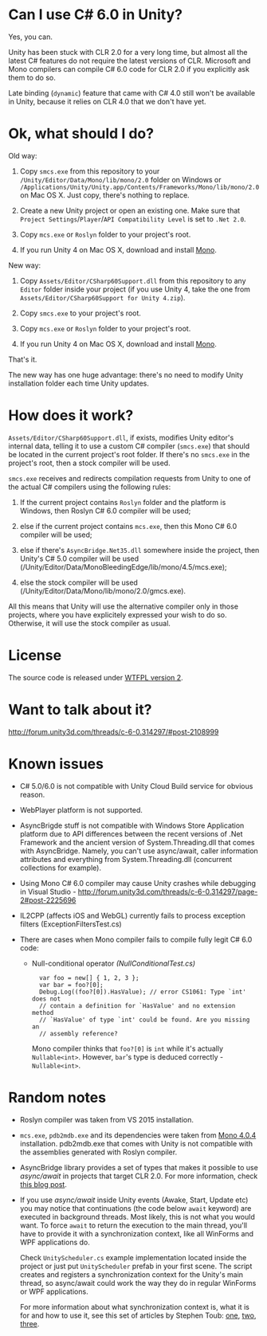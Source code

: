 # Can I use C# 6.0 in Unity? #

Yes, you can.

Unity has been stuck with CLR 2.0 for a very long time, but almost all the latest C# features do not require the latest versions of CLR. Microsoft and Mono compilers can compile C# 6.0 code for CLR 2.0 if you explicitly ask them to do so.

Late binding (`dynamic`) feature that came with C# 4.0 still won't be available in Unity, because it relies on CLR 4.0 that we don't have yet.

# Ok, what should I do? #

Old way:

1. Copy `smcs.exe` from this repository to your `/Unity/Editor/Data/Mono/lib/mono/2.0` folder on Windows or `/Applications/Unity/Unity.app/Contents/Frameworks/Mono/lib/mono/2.0` on Mac OS X. Just copy, there's nothing to replace.

2. Create a new Unity project or open an existing one. Make sure that `Project Settings`/`Player`/`API Compatibility Level` is set to `.Net 2.0`.

3. Copy `mcs.exe` or `Roslyn` folder to your project's root.

4. If you run Unity 4 on Mac OS X, download and install [Mono][mono]. 

New way:

1. Copy `Assets/Editor/CSharp60Support.dll` from this repository to any `Editor` folder inside your project (if you use Unity 4, take the one from `Assets/Editor/CSharp60Support for Unity 4.zip`).

2. Copy `smcs.exe` to your project's root.

3. Copy `mcs.exe` or `Roslyn` folder to your project's root.

4. If you run Unity 4 on Mac OS X, download and install [Mono][mono].  

That's it.

The new way has one huge advantage: there's no need to modify Unity installation folder each time Unity updates.

# How does it work? #

`Assets/Editor/CSharp60Support.dll`, if exists, modifies Unity editor's internal data, telling it to use a custom C# compiler (`smcs.exe`) that should be located in the current project's root folder. If there's no `smcs.exe` in the project's root, then a stock compiler will be used.

`smcs.exe` receives and redirects compilation requests from Unity to one of the actual C# compilers using the following rules:

1. If the current project contains `Roslyn` folder and the platform is Windows, then Roslyn C# 6.0 compiler will be used;

2. else if the current project contains `mcs.exe`, then this Mono C# 6.0 compiler will be used;

3. else if there's `AsyncBridge.Net35.dll` somewhere inside the project, then Unity's C# 5.0 compiler will be used (/Unity/Editor/Data/MonoBleedingEdge/lib/mono/4.5/mcs.exe);

4. else the stock compiler will be used (/Unity/Editor/Data/Mono/lib/mono/2.0/gmcs.exe).

All this means that Unity will use the alternative compiler only in those projects, where you have explicitely expressed your wish to do so. Otherwise, it will use the stock compiler as usual.

# License #

The source code is released under [WTFPL version 2](http://www.wtfpl.net/about/).

# Want to talk about it? #

http://forum.unity3d.com/threads/c-6-0.314297/#post-2108999

# Known issues #

* C# 5.0/6.0 is not compatible with Unity Cloud Build service for obvious reason.

* WebPlayer platform is not supported.

* AsyncBrigde stuff is not compatible with Windows Store Application platform due to API differences between the recent versions of .Net Framework and the ancient version of System.Threading.dll that comes with AsyncBridge. Namely, you can't use async/await, caller information attributes and everything from System.Threading.dll (concurrent collections for example).

* Using Mono C# 6.0 compiler may cause Unity crashes while debugging in Visual Studio - http://forum.unity3d.com/threads/c-6-0.314297/page-2#post-2225696

* IL2CPP (affects iOS and WebGL) currently fails to process exception filters (ExceptionFiltersTest.cs)

* There are cases when Mono compiler fails to compile fully legit C# 6.0 code:

    * Null-conditional operator *(NullConditionalTest.cs)*

            var foo = new[] { 1, 2, 3 };
            var bar = foo?[0];
            Debug.Log((foo?[0]).HasValue); // error CS1061: Type `int' does not 
            // contain a definition for `HasValue' and no extension method
            // `HasValue' of type `int' could be found. Are you missing an
            // assembly reference?

        Mono compiler thinks that `foo?[0]` is `int` while it's actually `Nullable<int>`. However, `bar`'s type is deduced correctly - `Nullable<int>`. 
    
# Random notes #

* Roslyn compiler was taken from VS 2015 installation.

* `mcs.exe`, `pdb2mdb.exe` and its dependencies were taken from [Mono 4.0.4][mono] installation. pdb2mdb.exe that comes with Unity is not compatible with the assemblies generated with Roslyn compiler.

* AsyncBridge library provides a set of types that makes it possible to use _async/await_ in projects that target CLR 2.0. For more information, check [this blog post][asyncbridge].

* If you use _async/await_ inside Unity events (Awake, Start, Update etc) you may notice that continuations (the code below `await` keyword) are executed in background threads. Most likely, this is not what you would want. To force `await` to return the execution to the main thread, you'll have to provide it with a synchronization context, like all WinForms and WPF applications do.

    Check `UnityScheduler.cs` example implementation located inside the project or just put `UnityScheduler` prefab in your first scene. The script creates and registers a synchronization context for the Unity's main thread, so async/await could work the way they do in regular WinForms or WPF applications.

    For more information about what synchronization context is, what it is for and how to use it, see this set of articles by Stephen Toub: [one][synccontext1], [two][synccontext2], [three][synccontext3].

[mono]: http://www.mono-project.com/download/
[roslyn]: https://github.com/dotnet/roslyn
[asyncbridge]: https://www.simple-talk.com/blogs/2012/04/18/asyncbridge-write-async-code-for-net-3-5/
[synccontext1]: http://blogs.msdn.com/b/pfxteam/archive/2012/01/20/10259049.aspx
[synccontext2]: http://blogs.msdn.com/b/pfxteam/archive/2012/01/21/10259307.aspx
[synccontext3]: http://blogs.msdn.com/b/pfxteam/archive/2012/02/02/await-synchronizationcontext-and-console-apps-part-3.aspx